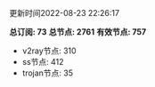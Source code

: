 更新时间2022-08-23 22:26:17

**总订阅: 73**
**总节点: 2761**
**有效节点: 757**
- v2ray节点: 310
- ss节点: 412
- trojan节点: 35
